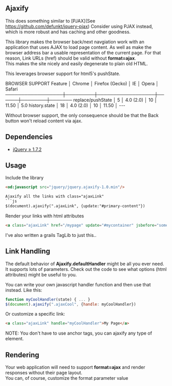 ## Ajaxify

This does something similar to [PJAX](See https://github.com/defunkt/jquery-pjax)
Consider using PJAX instead, which is more robust and has caching and other goodness.

This library makes the browser back/next navgiation work with an application that uses AJAX to load page content.
As well as make the browser address bar a usable representation of the current page.
For that reason,  Link URLs (href) should be valid without **format=ajax**.  
This makes the site nicely and easily degenerate to plain old HTML.

This leverages browser support for html5's pushState.

BROWSER SUPPORT
Feature           │ Chrome  │ Firefox (Gecko)  │  IE  │ Opera  │ Safari
──────────────────┼─────────┼──────────────────┼──────┼────────┼───────
replace/pushState │   5     │    4.0 (2.0)     │  10  │ 11.50  │  5.0
history.state     │  18     │    4.0 (2.0)     │  10  │ 11.50  │  ---

Without browser support, the only consequence should be that the Back button won't reload content via ajax.



## Dependencies
* [jQuery &#8805; 1.7.2](http://jquery.com/)

## Usage
Include the library
```html
<od:javascript src="jquery/jquery.ajaxify-1.0.min"/>

Ajaxify all the links with class="ajaxLink"
```js
$(document).ajaxify(".ajaxLink", {update:"#primary-content"})
```

Render your links with html attributes
```html
<a class="ajaxLink" href="/mypage" update="#mycontainer" jsbefore="someFunction();" format="ajax">My Page</a>
```

I've also written a grails TagLib to just this..

## Link Handling
The default behavior of **Ajaxify.defaultHandler** might be all you ever need.  
It supports lots of parameters.  Check out the code to see what options (html attributes) might be useful to you.

You can write your own javascript handler function and then use that instead. Like this:
```js
function myCoolHandler(state) { ... }
$(document).ajaxify(".ajaxCool", {handle: myCoolHandler})
```
Or customize a specific link:
```html
<a class="ajaxLink" handle="myCoolHandler">My Page</a>
```

NOTE: You don't have to use anchor tags, you can ajaxify any type of element.

## Rendering
Your web application will need to support **format=ajax** and render responses without their page layout.  
You can, of course, customize the format parameter value


